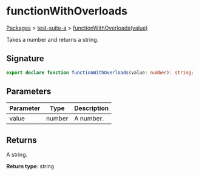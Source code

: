# functionWithOverloads

[Packages](/) > [test-suite-a](/test-suite-a/) > [functionWithOverloads(value)](/test-suite-a/functionwithoverloads-function)

Takes a number and returns a string.

<h2 id="functionwithoverloads-signature">Signature</h2>

```typescript
export declare function functionWithOverloads(value: number): string;
```

<h2 id="functionwithoverloads-parameters">Parameters</h2>

| Parameter | Type | Description |
| - | - | - |
| value | number | A number. |

<h2 id="functionwithoverloads-returns">Returns</h2>

A string.

**Return type**: string
